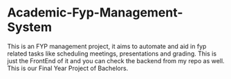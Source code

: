 # Academic-Fyp-Management-System
This is an FYP management project, it aims to automate and aid in fyp related tasks like scheduling meetings, presentations and grading. This is just the FrontEnd of it and you can check the backend from my repo as well. This is our Final Year Project of Bachelors. 
